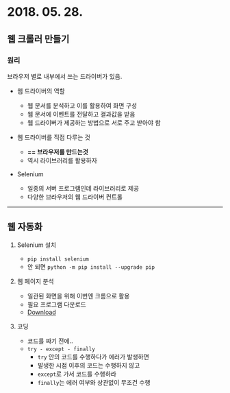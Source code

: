 # 2018. 05. 28.

## 웹 크롤러 만들기

### 원리

브라우저 별로 내부에서 쓰는 드라이버가 있음.

* 웹 드라이버의 역할
    - 웹 문서를 분석하고 이를 활용하여 화면 구성
    - 웹 문서에 이벤트를 전달하고 결과값을 받음
    - 웹 드라이버가 제공하는 방법으로 서로 주고 받아야 함

* 웹 드라이버를 직접 다루는 것
    - **== 브라우저를 만드는것**
    - 역시 라이브러리를 활용하자

* Selenium
    - 일종의 서버 프로그램인데 라이브러리로 제공
    - 다양한 브라우저의 웹 드라이버 컨트롤

---

## 웹 자동화

1. Selenium 설치
    - `pip install selenium`
    - 안 되면 `python -m pip install --upgrade pip`

2. 웹 페이지 분석
    - 일관된 화면을 위해 이번엔 크롬으로 활용
    - 필요 프로그램 다운로드
    - [Download](https://sites.google.com/a/chromium.org/chromedriver/downloads)

3. 코딩
    - 코드를 짜기 전에..
    - `try - except - finally`
        - `try` 안의 코드를 수행하다가 에러가 발생하면
        - 발생한 시점 이후의 코드는 수행하지 않고
        - `except`로 가서 코드를 수행하라
        - `finally`는 에러 여부와 상관없이 무조건 수행